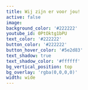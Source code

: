 ```yaml
---
title: Wij zijn er voor jou!
active: false
image:
background_color: '#222222'
youtube_id: 0PtOktg1bPU
text_color: '#222222'
button_color: '#222222'
button_hover_color: '#5e2d83'
text_shadow: true
text_shadow_color: '#ffffff'
bg_vertical_position: top
bg_overlay: 'rgba(0,0,0,0)'
width: wide
---
```


